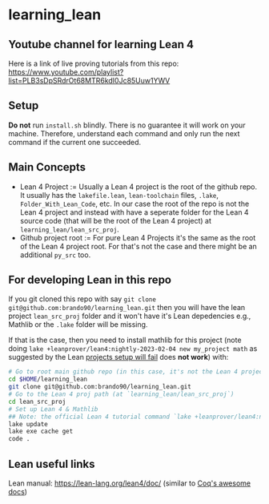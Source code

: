 # learning_lean

## Youtube channel for learning Lean 4

Here is a link of live proving tutorials from this repo: https://www.youtube.com/playlist?list=PLB3sDpSRdrOt68MTR6kdI0Jc85Uuw1YWV

## Setup

**Do not** run `install.sh` blindly. 
There is no guarantee it will work on your machine. 
Therefore, understand each command and only run the next command if the current one succeeded. 

## Main Concepts

- Lean 4 Project := Usually a Lean 4 project is the root of the github repo. It usually has the `lakefile.lean`, `lean-toolchain` files, `.lake`, `Folder_With_Lean_Code`, etc. 
In our case the root of the repo is not the Lean 4 project and instead with have a seperate folder for the Lean 4 source code (that will be the root of the Lean 4 project) at `learning_lean/lean_src_proj`. 
- Github project root := For pure Lean 4 Projects it's the same as the root of the Lean 4 project root. For that's not the case and there might be an additional `py_src` too. 

## For developing Lean in this repo

If you git cloned this repo with say `git clone git@github.com:brando90/learning_lean.git` then you will have the lean project `lean_src_proj` folder and it won't have it's Lean depedencies e.g., Mathlib or the `.lake` folder will be missing. 

If that is the case, then you need to install mathlib for this project (note doing `lake +leanprover/lean4:nightly-2023-02-04 new my_project math` as suggested by the Lean [projects setup will fail](https://leanprover-community.github.io/install/project.html#creating-a-lean-project) does **not work**) with:
```bash
# Go to root main github repo (in this case, it's not the Lean 4 project)
cd $HOME/learning_lean
git clone git@github.com:brando90/learning_lean.git
# Go to the Lean 4 proj path (at `learning_lean/lean_src_proj`)
cd lean_src_proj
# Set up Lean 4 & Mathlib
## Note: the official Lean 4 tutorial command `lake +leanprover/lean4:nightly-2023-02-04 new my_project math` doesn't work here + it creates a .git folder that we don't want
lake update
lake exe cache get
code .
```

## Lean useful links

Lean manual: https://lean-lang.org/lean4/doc/ (similar to [Coq's awesome docs](https://coq.inria.fr/doc/V8.19.0/refman/language/core/inductive.html?highlight=inductive#coq:cmd.Inductive))
